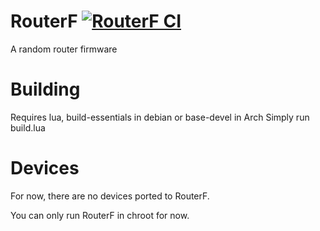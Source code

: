 # RouterF [![RouterF CI](https://github.com/wootar/routerf/actions/workflows/build.yml/badge.svg)](https://github.com/wootar/routerf/actions/workflows/build.yml)
A random router firmware

# Building
Requires lua, build-essentials in debian or base-devel in Arch
Simply run build.lua

# Devices
For now, there are no devices ported to RouterF.

You can only run RouterF in chroot for now.